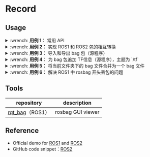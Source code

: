 # Record

## Usage

<details>
    <summary>:wrench: <b>用例 1：</b>
        常用 API
    </summary>

```bash
# >>> 回放 >>>
(ROS) $ rosbag play <包名>
(ROS2) $ ros2 bag play <包目录>

# >>> 只发布特定主题的消息 >>
(ROS) $ rosbag play school.bag --topics /rslidar_points

# >>> 主题重映射 >>>
(ROS) $ rosbag play school.bag /rslidar_points:=/velodyne_points
(ROS2) $ ros2 bag play school --remap /rslidar_points:=/velodyne_points

# 只发布特定主题的消息 + 主题重映射 
(ROS) $ rosbag play school.bag --topics /rslidar_points /rslidar_points:=/velodyne_points
(ROS) $ rosbag play flash_light.bag --topics /camera_1/image_raw /imu/data /camera_1/image_raw:=/rgb/image

# >>> 指定位置播放 >>>
(ROS) $ rosbag play <包名> -s 50
(ROS2) $ ros2 bag play <包名> --start-offset 100

# >>> 录制 >>>
(ROS) $ rosbag record <主题名>
# ROS2 导出的是一个文件夹
(ROS2) $ ros2 bag record -a

# >>> 裁剪 >>>
# 这种时刻指的是 ROS 时间戳，类似 1576119471.511449 
(ROS) $ rosbag filter <输入包名> <输出包名> "t.to_sec() < 某个时刻 and t.to_sec() > 某个时刻"

# >>> 压缩和解压 >>>
(ROS) $ rosbag compress/decompress <待压缩的包名>

# >>> 只播放特定一段时间的数据 >>>
(ROS) $ rosbag play -u <秒>
(ROS2 iron) $ rosbag play --playback-until-sec <秒>

# >>> 等待所有主题都有订阅器订阅器时才发布数据 >>>
(ROS) $ rosbag play <包名> --wait-for-subscribers
```

</details>

<details>
    <summary>:wrench: <b>用例 2：</b>
        实现 ROS1 和 ROS2 包的相互转换
    </summary>
Python 版本需 3.8+

1）方案 1：基于 `ros_bridge` ，通过回放 `ROS2` 包，录制 `ROS1` 包 \
2）方案 2：使用 [rosbags](https://gitlab.com/ternaris/rosbags) 提供的 API

```bash
$ pip3 install rosbags

# ROS1 包转换为 ROS2 包
$ rosbags-convert <ROS1包名> --dst <ROS2导出路径>
$ rosbags-convert <ROS2包名> --dst <ROS1导出路径>
```

> [!note]
>
> 暂不支持`ROS2`自定义消息类型->`ROS1`自定义消息类型的转换

</details>

<details>
    <summary>:wrench: <b>用例 3：</b>
        导入和导出 bag 包（源程序）
    </summary>

> [!attention]
>
> 注意 `read_message` 读取的时间戳是 `rosbag` 获取信息时候的时间戳，而不是传感器发布数据时的时间戳

```python
import rosbag
from tqdm import tqdm


class BagReader:
    def __init__(self):
        pass

    def run(self):
        intput_file = "包名"
        output_file = "包名"
        input_bag = rosbag.Bag(intput_file, 'r')
        output_bag = rosbag.Bag(output_file, 'w')

        for topic, msg, t in tqdm(input_bag.read_messages(), total=input_bag.get_message_count()):
            output_bag.write("主题名", "主题数据", t)

        input_bag.close()
        output_bag.close()


if __name__ == '__main__':
    bag_reader = BagReader()
    bag_reader.run()
```

</details>

<details>
    <summary>:wrench: <b>用例 4：</b>
        为 bag 包追加 TF信息（源程序），主题为 `/tf`
    </summary>

```python
from tf2_msgs.msg import TFMessage


def set_transform(header, frame_id, child_frame_id, x, y, z, q):
    gnss_transform = TransformStamped()
    gnss_transform.header.stamp = header.stamp
    gnss_transform.header.frame_id = frame_id
    gnss_transform.child_frame_id = child_frame_id
    gnss_transform.transform.translation.x = x
    gnss_transform.transform.translation.y = y
    gnss_transform.transform.translation.z = z
    gnss_transform.transform.rotation.x = q[0]
    gnss_transform.transform.rotation.y = q[1]
    gnss_transform.transform.rotation.z = q[2]
    gnss_transform.transform.rotation.w = q[3]
    return gnss_transform


tf_msg = TFMessage()
neu_to_imu = set_transform(msg.header, "map", "imu", local_x, local_y, 0, q)
tf_msg.transforms.append(neu_to_imu)

output_bag.write("/tf", tf_msg, msg.header.stamp)
```

</details>

<details>
    <summary>:wrench: <b>用例 5：</b>
        将当前文件夹下的 bag 文件合并为一个 bag 文件
    </summary>

```bash
$ pip3 install rosbag-merge
# 合并当前目录下的 bag 文件
$ rosbag-merge --write_bag --outbag_name <包名>
```

</details>

<details>
    <summary>:wrench: <b>用例 6：</b>
        解决 ROS1 中 rosbag 开头丢包的问题
    </summary>

[由于播包开始时订阅器和发布器尚未构成通路，则 rosbag 发的数据或会丢失](https://robotics.stackexchange.com/questions/83136/data-loss-between-publisher-and-subscriber)

可以在 rosbag play 时使用 `--wait-for-subscribers` 选项，等订阅器和发布器通路搭好了才发布数据（关于“通路具体指什么”，暂未知）

</details>

## Tools

|                  repository                  |    description    |
|:--------------------------------------------:|:-----------------:|
| [rqt_bag](http://wiki.ros.org/rqt_bag)（ROS1） | rosbag GUI viewer |

## Reference

- Official demo for [ROS1](http://wiki.ros.org/rosbag/Cookbook) and [ROS2](https://github.com/ros2/rosbag2/tree/rolling/rosbag2_py/test)
- GitHub code snippet：[ROS2](https://github.com/ros2/rosbag2/tree/rolling/rosbag2_py/test)